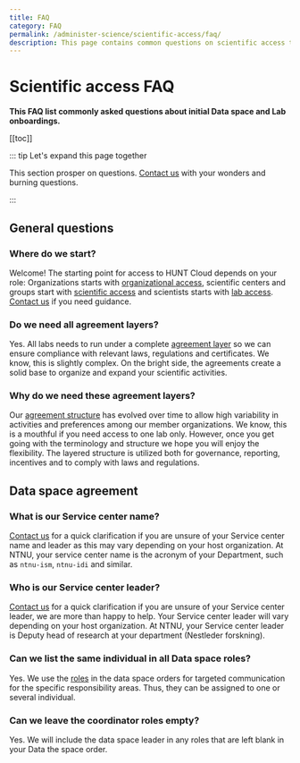 ```yaml
---
title: FAQ
category: FAQ
permalink: /administer-science/scientific-access/faq/
description: This page contains common questions on scientific access to HUNT Cloud resources.
---
```


# Scientific access FAQ

**This FAQ list commonly asked questions about initial Data space and Lab onboardings.**

[[toc]]

::: tip Let's expand this page together

This section prosper on questions. [Contact us](/contact) with your wonders and burning questions.

:::


## General questions

### Where do we start?

Welcome! The starting point for access to HUNT Cloud depends on your role: Organizations starts with [organizational access](/govern-science/organizational-access/), scientific centers and groups start with [scientific access](/administer-science/scientific-access/) and scientists starts with [lab access](/administer-science/service-desk/lab-orders#add-a-new-lab-user). [Contact us](/contact) if you need guidance.

### Do we need all agreement layers?

Yes. All labs needs to run under a complete [agreement layer](/administer-science/agreements/overview#overview) so we can ensure compliance with relevant laws, regulations and certificates. We know, this is slightly complex. On the bright side, the agreements create a solid base to organize and expand your scientific activities.

### Why do we need these agreement layers?

Our [agreement structure](/administer-science/agreements/overview#overview) has evolved over time to allow high variability in activities and preferences among our member organizations. We know, this is a mouthful if you need access to one lab only. However, once you get going with the terminology and structure we hope you will enjoy the flexibility. The layered structure is utilized both for governance, reporting, incentives and to comply with laws and regulations.

## Data space agreement

### What is our Service center name?

[Contact us](/contact) for a quick clarification if you are unsure of your Service center name and leader as this may vary depending on your host organization. At NTNU, your service center name is the acronym of your Department, such as `ntnu-ism`, `ntnu-idi` and similar.

### Who is our Service center leader?

[Contact us](/contact) for a quick clarification if you are unsure of your Service center leader, we are more than happy to help. Your Service center leader will vary depending on your host organization. At NTNU, your Service center leader is Deputy head of research at your department (Nestleder forskning).


### Can we list the same individual in all Data space roles?

Yes. We use the [roles](/administer-science/roles) in the data space orders for targeted communication for the specific responsibility areas. Thus, they can be assigned to one or several individual.

### Can we leave the coordinator roles empty?

Yes. We will include the data space leader in any roles that are left blank in your Data the space order.


